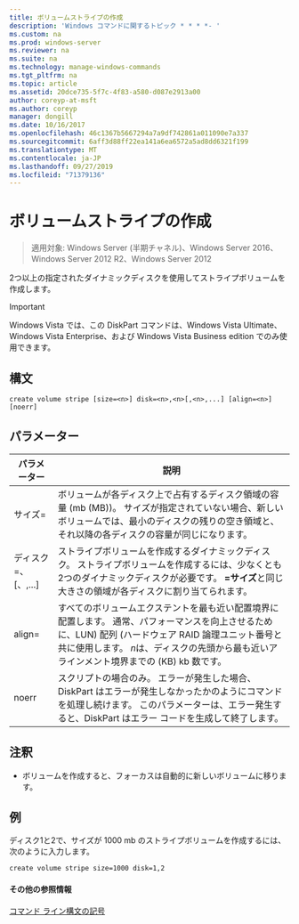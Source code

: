 ```yaml
---
title: ボリュームストライプの作成
description: 'Windows コマンドに関するトピック * * * *- '
ms.custom: na
ms.prod: windows-server
ms.reviewer: na
ms.suite: na
ms.technology: manage-windows-commands
ms.tgt_pltfrm: na
ms.topic: article
ms.assetid: 20dce735-5f7c-4f83-a580-d087e2913a00
author: coreyp-at-msft
ms.author: coreyp
manager: dongill
ms.date: 10/16/2017
ms.openlocfilehash: 46c1367b5667294a7a9df742861a011090e7a337
ms.sourcegitcommit: 6aff3d88ff22ea141a6ea6572a5ad8dd6321f199
ms.translationtype: MT
ms.contentlocale: ja-JP
ms.lasthandoff: 09/27/2019
ms.locfileid: "71379136"
---
```

# <a name="create-volume-stripe"></a>ボリュームストライプの作成

>適用対象: Windows Server (半期チャネル)、Windows Server 2016、Windows Server 2012 R2、Windows Server 2012

2つ以上の指定されたダイナミックディスクを使用してストライプボリュームを作成します。  
  
> [!IMPORTANT]  
> Windows Vista では、この DiskPart コマンドは、Windows Vista Ultimate、Windows Vista Enterprise、および Windows Vista Business edition でのみ使用できます。  
  
  
  
## <a name="syntax"></a>構文  
  
```  
create volume stripe [size=<n>] disk=<n>,<n>[,<n>,...] [align=<n>] [noerr]  
```  
  
## <a name="parameters"></a>パラメーター  
  
|         パラメーター         |                                                                                                                            説明                                                                                                                            |
|---------------------------|-------------------------------------------------------------------------------------------------------------------------------------------------------------------------------------------------------------------------------------------------------------------|
|         サイズ\=<n>         |             ボリュームが各ディスク上で占有するディスク領域の容量 (mb \(MB\))。 サイズが指定されていない場合、新しいボリュームでは、最小のディスクの残りの空き領域と、それ以降の各ディスクの容量が同じになります。             |
| ディスク\=<n>、<n>\[、<n>,...\] |                                  ストライプボリュームを作成するダイナミックディスク。 ストライプボリュームを作成するには、少なくとも2つのダイナミックディスクが必要です。 **\=<n>サイズ**と同じ大きさの領域が各ディスクに割り当てられます。                                   |
|        align\=<n>         | すべてのボリュームエクステントを最も近い配置境界に配置します。 通常、パフォーマンスを向上させるために、LUN\) 配列 \(ハードウェア RAID 論理ユニット番号と共に使用します。 *n*は、ディスクの先頭から最も近いアラインメント境界までの \(KB\) kb 数です。 |
|           noerr           |                               スクリプトの場合のみ。 エラーが発生した場合、DiskPart はエラーが発生しなかったかのようにコマンドを処理し続けます。 このパラメーターは、エラー発生すると、DiskPart はエラー コードを生成して終了します。                                |
  
## <a name="remarks"></a>注釈  
  
-   ボリュームを作成すると、フォーカスは自動的に新しいボリュームに移ります。  
  
## <a name="BKMK_examples"></a>例  
ディスク1と2で、サイズが 1000 mb のストライプボリュームを作成するには、次のように入力します。  
  
```  
create volume stripe size=1000 disk=1,2  
```  
  
#### <a name="additional-references"></a>その他の参照情報  
[コマンド ライン構文の記号](command-line-syntax-key.md)  
  

  

